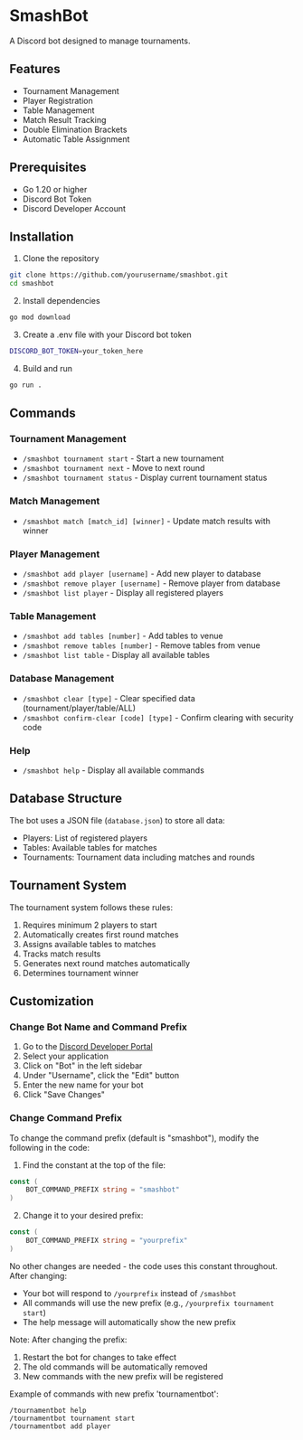 # SmashBot

A Discord bot designed to manage tournaments.

## Features

- Tournament Management
- Player Registration
- Table Management
- Match Result Tracking
- Double Elimination Brackets
- Automatic Table Assignment

## Prerequisites

- Go 1.20 or higher
- Discord Bot Token
- Discord Developer Account

## Installation

1. Clone the repository
```bash
git clone https://github.com/yourusername/smashbot.git
cd smashbot
```

2. Install dependencies
```bash
go mod download
```

3. Create a .env file with your Discord bot token
```bash
DISCORD_BOT_TOKEN=your_token_here
```

4. Build and run
```bash
go run .
```

## Commands

### Tournament Management
- `/smashbot tournament start` - Start a new tournament
- `/smashbot tournament next` - Move to next round
- `/smashbot tournament status` - Display current tournament status

### Match Management
- `/smashbot match [match_id] [winner]` - Update match results with winner

### Player Management
- `/smashbot add player [username]` - Add new player to database
- `/smashbot remove player [username]` - Remove player from database
- `/smashbot list player` - Display all registered players

### Table Management
- `/smashbot add tables [number]` - Add tables to venue
- `/smashbot remove tables [number]` - Remove tables from venue
- `/smashbot list table` - Display all available tables

### Database Management
- `/smashbot clear [type]` - Clear specified data (tournament/player/table/ALL)
- `/smashbot confirm-clear [code] [type]` - Confirm clearing with security code

### Help
- `/smashbot help` - Display all available commands

## Database Structure

The bot uses a JSON file (`database.json`) to store all data:
- Players: List of registered players
- Tables: Available tables for matches
- Tournaments: Tournament data including matches and rounds

## Tournament System

The tournament system follows these rules:
1. Requires minimum 2 players to start
2. Automatically creates first round matches
3. Assigns available tables to matches
4. Tracks match results
5. Generates next round matches automatically
6. Determines tournament winner


## Customization

### Change Bot Name and Command Prefix
1. Go to the [Discord Developer Portal](https://discord.com/developers/applications)
2. Select your application
3. Click on "Bot" in the left sidebar
4. Under "Username", click the "Edit" button
5. Enter the new name for your bot
6. Click "Save Changes"

### Change Command Prefix
To change the command prefix (default is "smashbot"), modify the following in the code:

1. Find the constant at the top of the file:
```go
const (
    BOT_COMMAND_PREFIX string = "smashbot"
)
```

2. Change it to your desired prefix:
```go
const (
    BOT_COMMAND_PREFIX string = "yourprefix"
)
```

No other changes are needed - the code uses this constant throughout. After changing:
- Your bot will respond to `/yourprefix` instead of `/smashbot`
- All commands will use the new prefix (e.g., `/yourprefix tournament start`)
- The help message will automatically show the new prefix

Note: After changing the prefix:
1. Restart the bot for changes to take effect
2. The old commands will be automatically removed
3. New commands with the new prefix will be registered

Example of commands with new prefix 'tournamentbot':
```
/tournamentbot help
/tournamentbot tournament start
/tournamentbot add player
```

